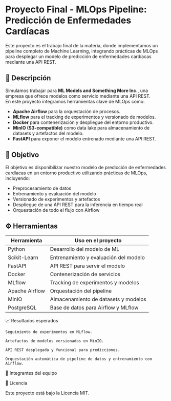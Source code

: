 # Proyecto Final - MLOps Pipeline: Predicción de Enfermedades Cardíacas

Este proyecto es el trabajo final de la materia, donde implementamos un pipeline completo de Machine Learning, integrando prácticas de MLOps para desplegar un modelo de predicción de enfermedades cardíacas mediante una API REST.

## 🧩 Descripción

Simulamos trabajar para **ML Models and Something More Inc.**, una empresa que ofrece modelos como servicio mediante una API REST.  
En este proyecto integramos herramientas clave de MLOps como:
- **Apache Airflow** para la orquestación de procesos.
- **MLflow** para el tracking de experimentos y versionado de modelos.
- **Docker** para contenerización y despliegue del entorno productivo.
- **MinIO (S3-compatible)** como data lake para almacenamiento de datasets y artefactos del modelo.
- **FastAPI** para exponer el modelo entrenado mediante una API REST.

## 🎯 Objetivo

El objetivo es disponibilizar nuestro modelo de predicción de enfermedades cardíacas en un entorno productivo utilizando prácticas de MLOps, incluyendo:

- Preprocesamiento de datos
- Entrenamiento y evaluación del modelo
- Versionado de experimentos y artefactos
- Despliegue de una API REST para la inferencia en tiempo real
- Orquestación de todo el flujo con Airflow

## ⚙️ Herramientas

| Herramienta          | Uso en el proyecto                                      |
|---------------------|----------------------------------------------------------|
| Python              | Desarrollo del modelo de ML                              |
| Scikit-Learn        | Entrenamiento y evaluación del modelo                     |
| FastAPI             | API REST para servir el modelo                           |
| Docker              | Contenerización de servicios                             |
| MLflow              | Tracking de experimentos y modelos                       |
| Apache Airflow      | Orquestación del pipeline                                |
| MinIO               | Almacenamiento de datasets y modelos                     |
| PostgreSQL          | Base de datos para Airflow y MLflow                      |


📈 Resultados esperados

    Seguimiento de experimentos en MLflow.

    Artefactos de modelos versionados en MinIO.

    API REST desplegada y funcional para predicciones.

    Orquestación automática de pipeline de datos y entrenamiento con Airflow.

🤝 Integrantes del equipo

    

📝 Licencia

Este proyecto está bajo la Licencia MIT.
